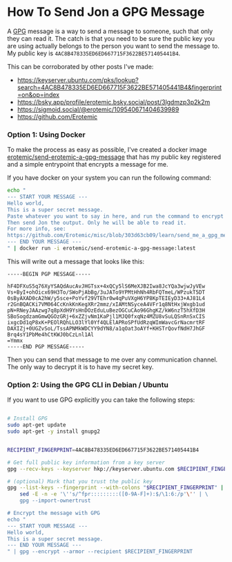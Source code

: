# How To Send Jon a GPG Message

A [GPG](https://en.wikipedia.org/wiki/GNU_Privacy_Guard) message is a way to
send a message to someone, such that only they can read it. The catch is that
you need to be sure the public key you are using actually belongs to the person
you want to send the message to. My public key is
`4AC8B478335ED6ED667715F3622BE571405441B4`.

This can be corroborated by other posts I've made:

* https://keyserver.ubuntu.com/pks/lookup?search=4AC8B478335ED6ED667715F3622BE571405441B4&fingerprint=on&op=index
* https://bsky.app/profile/erotemic.bsky.social/post/3lgdmzp3p2k2m
* https://sigmoid.social/@erotemic/109540671404639989
* https://github.com/Erotemic

### Option 1: Using Docker 

To make the process as easy as possible, I've created a docker image 
[erotemic/send-erotemic-a-gpg-message](https://hub.docker.com/r/erotemic/send-erotemic-a-gpg-message) 
that has my public key registered and a simple entrypoint that encrypts a
message for me.

If you have docker on your system you can run the following command: 

```bash
echo "
--- START YOUR MESSAGE ---
Hello world,
This is a super secret message.
Paste whatever you want to say in here, and run the command to encrypt it.
Then send Jon the output. Only he will be able to read it.
For more info, see:
https://github.com/Erotemic/misc/blob/303d63cb09/learn/send_me_a_gpg_message.sh
--- END YOUR MESSAGE ---
" | docker run -i erotemic/send-erotemic-a-gpg-message:latest
``` 

This will write out a message that looks like this:

```
-----BEGIN PGP MESSAGE-----

hF4DFXuS5q76XyYSAQdAucAvJHGTsx+4xQCy5lS6MeXJB2Iwa8JcYQa3wjwJyVEw
Vs+ByI+ohOicx69H3To/SWoPjAbBg/3uJATo9YPMtHhNh4RbFQTmeL/WPzukT5DT
0sByAXAD0cA2hW/y5sce+PoYvf29VTEhr0w4qPuVXgH6YP8KpTEIEyD33+AJ81L4
r2GnBQACKi7VM064CcKnkKnKegXRr2mmz/xIAMtNSyceA4VFr1q8NtHxjWxgb1ud
pN+RNeyJAAzwg7q8pXdH9YsHnDOzEduLuBezOGCuCAo96GhgKZ/kW6nzT5hXfD3H
SBoSogdzamGmwQGOzGRj+6xZZjvNm1KaPjl1MJQ0fxqNz4MZU8vSuLQSnRnSxCIS
ixgcDd1qP8xK+PEOlRQhLLO3lYl0Yf4QLElAPRoSPfUdRzqWImWavcGrNacmrtRF
DAXIZj+0UGZvSoL/TssAPNMkWDCYY9dYN8/a1qOat3oAYf+KHSTrQovfNdH7JhGF
Brq4sY1PbMe4hCtKWJ0bCzLnl1Al
=Ymmx
-----END PGP MESSAGE-----
```

Then you can send that message to me over any communication channel. 
The only way to decrypt it is to have my secret key.


### Option 2: Using the GPG CLI in Debian / Ubuntu

If you want to use GPG explicitly you can take the following steps:

```bash

# Install GPG
sudo apt-get update 
sudo apt-get -y install gnupg2


RECIPIENT_FINGERPRINT=4AC8B478335ED6ED667715F3622BE571405441B4

# Get full public key information from a key server
gpg --recv-keys --keyserver hkp://keyserver.ubuntu.com $RECIPIENT_FINGERPRINT

# (optional) Mark that you trust the public key
gpg --list-keys --fingerprint --with-colons "$RECIPIENT_FINGERPRINT" | \
    sed -E -n -e '\''s/^fpr:::::::::([0-9A-F]+):$/\1:6:/p'\'' | \
    gpg --import-ownertrust

# Encrypt the message with GPG
echo "
--- START YOUR MESSAGE ---
Hello world,
This is a super secret message.
--- END YOUR MESSAGE ---
" | gpg --encrypt --armor --recipient $RECIPIENT_FINGERPRINT

```
